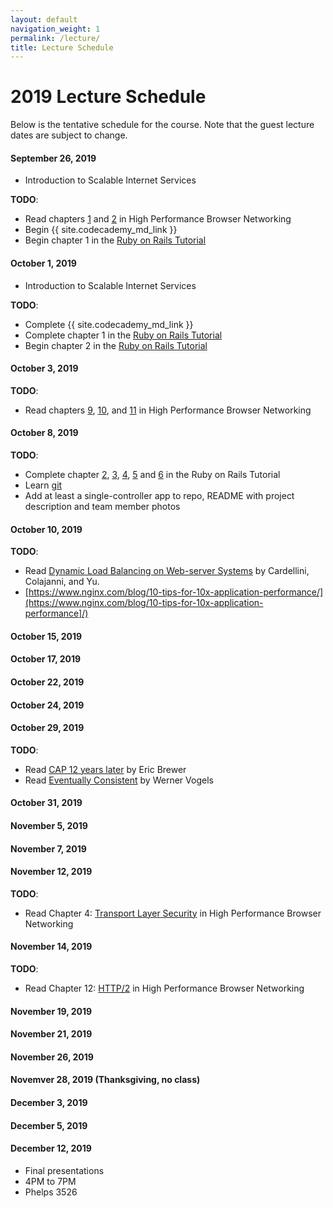 ```yaml
---
layout: default
navigation_weight: 1
permalink: /lecture/
title: Lecture Schedule
---
```


# 2019 Lecture Schedule

Below is the tentative schedule for the course. Note that the guest
lecture dates are subject to change.

#### September 26, 2019

- Introduction to Scalable Internet Services

**TODO**:

- Read chapters [1](https://hpbn.co/primer-on-latency-and-bandwidth/) and
  [2](https://hpbn.co/building-blocks-of-tcp/) in High Performance Browser
  Networking
- Begin {{ site.codecademy_md_link }}
- Begin chapter 1 in the
  [Ruby on Rails Tutorial](https://www.railstutorial.org/book/beginning)

#### October 1, 2019

- Introduction to Scalable Internet Services

**TODO**:

- Complete {{ site.codecademy_md_link }}
- Complete chapter 1 in the
  [Ruby on Rails Tutorial](https://www.railstutorial.org/book/beginning)
- Begin chapter 2 in the
  [Ruby on Rails Tutorial](https://www.railstutorial.org/book/toy_app)

#### October 3, 2019

**TODO**:

- Read chapters [9](https://hpbn.co/brief-history-of-http/),
  [10](https://hpbn.co/primer-on-web-performance/), and
  [11](https://hpbn.co/http1x/) in High Performance Browser
  Networking

#### October 8, 2019

**TODO**:

- Complete chapter [2](https://www.railstutorial.org/book/toy_app),
  [3](https://www.railstutorial.org/book/static_pages),
  [4](https://www.railstutorial.org/book/rails_flavored_ruby),
  [5](https://www.railstutorial.org/book/filling_in_the_layout) and
  [6](https://www.railstutorial.org/book/modeling_users) in the Ruby on Rails
  Tutorial
- Learn [git](http://rogerdudler.github.io/git-guide/)
- Add at least a single-controller app to repo, README with project description
  and team member photos

#### October 10, 2019

**TODO**:

- Read
  [Dynamic Load Balancing on Web-server Systems](http://www.ics.uci.edu/~cs230/reading/DLB.pdf)
  by Cardellini, Colajanni, and Yu.
- [https://www.nginx.com/blog/10-tips-for-10x-application-performance/](https://www.nginx.com/blog/10-tips-for-10x-application-performance]/)

#### October 15, 2019

#### October 17, 2019

#### October 22, 2019

#### October 24, 2019

#### October 29, 2019

**TODO**:

- Read
  [CAP 12 years later](http://www.realtechsupport.org/UB/NP/Numeracy_CAP%2B12Years_2012.pdf)
  by Eric Brewer
- Read
  [Eventually Consistent](http://www.scalableinternetservices.com/slides/vogels.pdf)
  by Werner Vogels

#### October 31, 2019

#### November 5, 2019

#### November 7, 2019

#### November 12, 2019

**TODO**:

- Read Chapter 4:
  [Transport Layer Security](https://hpbn.co/transport-layer-security-tls/) in
  High Performance Browser Networking

#### November 14, 2019

**TODO**:

- Read Chapter 12: [HTTP/2](https://hpbn.co/http2/) in High Performance Browser
  Networking

#### November 19, 2019

#### November 21, 2019

#### November 26, 2019

#### Novemver 28, 2019 (Thanksgiving, no class)

#### December 3, 2019

#### December 5, 2019

#### December 12, 2019

- Final presentations
- 4PM to 7PM
- Phelps 3526
